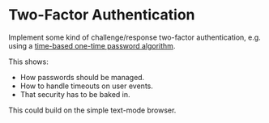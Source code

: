 # Two-Factor Authentication

Implement some kind of challenge/response two-factor authentication,
e.g. using a [time-based one-time password algorithm](https://en.wikipedia.org/wiki/Time-based_One-time_Password_Algorithm).

This shows:

-   How passwords should be managed.
-   How to handle timeouts on user events.
-   That security has to be baked in.

This could build on the simple text-mode browser.

